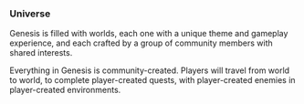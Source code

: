 
<h3>Universe</h3>
<p>Genesis is filled with worlds, each one with a unique theme and gameplay experience, and each crafted by a group of community members with shared interests.</p>
<p>Everything in Genesis is community-created. Players will travel from world to world, to complete player-created quests, with player-created enemies in player-created environments.</p>